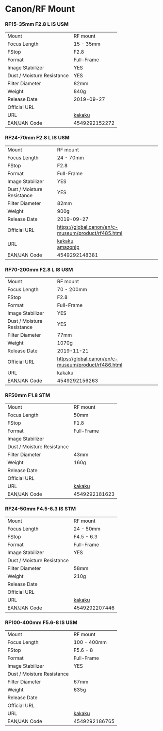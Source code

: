 # Canon/RF Mount

### RF15-35mm F2.8 L IS USM
|  | |
| -- | -- |
| Mount  | RF mount |
| Focus Length | 15 - 35mm |
| FStop | F2.8 |
| Format  | Full-Frame |
| Image Stabilizer  | YES  |
| Dust / Moisture Resistance | YES  |
| Filter Diameter | 82mm |
| Weight | 840g |
| Release Date | 2019-09-27 |
| Official URL |  |
| URL | [kakaku](https://kakaku.com/item/K0001185356/) |
| EAN/JAN Code | 4549292152272 |

### RF24-70mm F2.8 L IS USM
|  | |
| -- | -- |
| Mount  | RF mount |
| Focus Length | 24 - 70mm |
| FStop | F2.8 |
| Format  | Full-Frame |
| Image Stabilizer  | YES  |
| Dust / Moisture Resistance | YES  |
| Filter Diameter | 82mm |
| Weight | 900g |
| Release Date | 2019-09-27 |
| Official URL | https://global.canon/en/c-museum/product/rf485.html |
| URL | [kakaku](https://kakaku.com/item/K0001185357/)<br />[amazonjp](https://www.amazon.co.jp/dp/B07WQYHH1Q) |
| EAN/JAN Code | 4549292148381 |

### RF70-200mm F2.8 L IS USM
|  | |
| -- | -- |
| Mount  | RF mount |
| Focus Length | 70 - 200mm |
| FStop | F2.8 |
| Format  | Full-Frame |
| Image Stabilizer  | YES  |
| Dust / Moisture Resistance | YES  |
| Filter Diameter | 77mm |
| Weight | 1070g |
| Release Date | 2019-11-21 |
| Official URL | https://global.canon/en/c-museum/product/rf486.html |
| URL | [kakaku](https://kakaku.com/item/K0001205003/) |
| EAN/JAN Code | 4549292156263 |

### RF50mm F1.8 STM
|  | |
| -- | -- |
| Mount  | RF mount |
| Focus Length | 50mm |
| FStop | F1.8 |
| Format  | Full-Frame |
| Image Stabilizer  |   |
| Dust / Moisture Resistance |   |
| Filter Diameter | 43mm |
| Weight | 160g |
| Release Date |  |
| Official URL |  |
| URL | [kakaku](https://kakaku.com/item/K0001309216/) |
| EAN/JAN Code | 4549292181623 |

### RF24-50mm F4.5-6.3 IS STM
|  | |
| -- | -- |
| Mount  | RF mount |
| Focus Length | 24 - 50mm |
| FStop | F4.5 - 6.3 |
| Format  | Full-Frame |
| Image Stabilizer  | YES  |
| Dust / Moisture Resistance |   |
| Filter Diameter | 58mm |
| Weight | 210g |
| Release Date |  |
| Official URL |  |
| URL | [kakaku](https://kakaku.com/item/K0001514881/) |
| EAN/JAN Code | 4549292207446 |

### RF100-400mm F5.6-8 IS USM
|  | |
| -- | -- |
| Mount  | RF mount |
| Focus Length | 100 - 400mm |
| FStop | F5.6 - 8 |
| Format  | Full-Frame |
| Image Stabilizer  | YES  |
| Dust / Moisture Resistance |   |
| Filter Diameter | 67mm |
| Weight | 635g |
| Release Date |  |
| Official URL |  |
| URL | [kakaku](https://kakaku.com/item/K0001383775/) |
| EAN/JAN Code | 4549292186765 |
